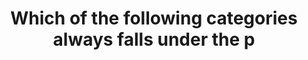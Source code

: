 ---
layout: answer
title: "Which of the following categories always falls under the p"
blurb: "<p>Patching an OS or database engine could possibly fall on either side of the AWS Shared Responsibility fence. And training is considered a joint responsi"
quid: 119
---